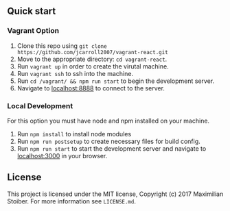 ## Quick start

### Vagrant Option
1. Clone this repo using `git clone https://github.com/jcarroll2007/vagrant-react.git`
2. Move to the appropriate directory: `cd vagrant-react`.<br />
3. Run `vagrant up` in order to create the virutal machine.<br />
4. Run `vagrant ssh` to ssh into the machine.
5. Run `cd /vagrant/ && npm run start` to begin the development server.
6. Navigate to <a href="http://localhost:8888/">localhost:8888</a> to connect to the server.

### Local Development
For this option you must have node and npm installed on your machine.

1. Run `npm install` to install node modules
2. Run `npm run postsetup` to create necessary files for build config.
3. Run `npm run start` to start the development server and navigate to <a href="http://localhost:3000/">localhost:3000</a> in your browser.

## License

This project is licensed under the MIT license, Copyright (c) 2017 Maximilian
Stoiber. For more information see `LICENSE.md`.
